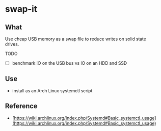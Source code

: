 # swap-it

## What

Use cheap USB memory as a swap file to reduce writes on solid state drives.

TODO
- [ ] benchmark IO on the USB bus vs IO on an HDD and SSD

## Use

- install as an Arch Linux systemctl script

## Reference
- [https://wiki.archlinux.org/index.php/Systemd#Basic_systemctl_usage](https://wiki.archlinux.org/index.php/Systemd#Basic_systemctl_usage)

